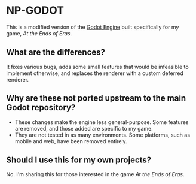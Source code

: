 # NP-GODOT

This is a modified version of the [Godot Engine](https://godotengine.org) built specifically for my game, *At the Ends of Eras*.

## What are the differences?

It fixes various bugs, adds some small features that would be infeasible to implement otherwise, and replaces the renderer with a custom deferred renderer.

## Why are these not ported upstream to the main Godot repository?

- These changes make the engine less general-purpose. Some features are removed, and those added are specific to my game.
- They are not tested in as many environments.  Some platforms, such as mobile and web, have been removed entirely.

## Should I use this for my own projects?

No.  I'm sharing this for those interested in the game *At the Ends of Eras*.